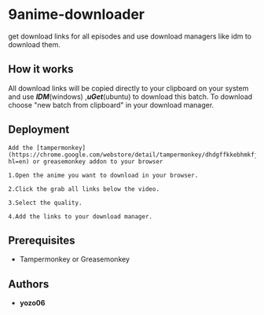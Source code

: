 # 9anime-downloader
get download links for all episodes and use download managers like idm to download them.

## How it works
All download links will be copied directly to your clipboard on your system and use ***IDM***(windows) ,***uGet***(ubuntu) to download this batch.
To download choose "new batch from clipboard" in your download manager.

## Deployment
```
Add the [tampermonkey](https://chrome.google.com/webstore/detail/tampermonkey/dhdgffkkebhmkfjojejmpbldmpobfkfo?hl=en) or greasemonkey addon to your browser
```
```
1.Open the anime you want to download in your browser.
```
```
2.Click the grab all links below the video.
```
```
3.Select the quality.
```
```
4.Add the links to your download manager.
```

## Prerequisites
* Tampermonkey or Greasemonkey

## Authors

* **yozo06**
